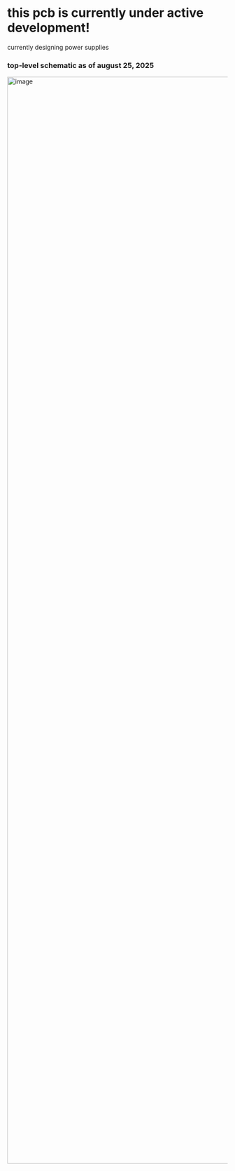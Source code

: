 # this pcb is currently under active development!
currently designing power supplies

### top-level schematic as of august 25, 2025
<img width="3507" height="2480" alt="image" src="https://github.com/user-attachments/assets/6e138f48-2848-422a-bb38-55c2a511678d" />
